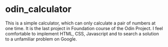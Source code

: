 # odin_calculator

This is a simple calculator, which can only calculate a pair of numbers at one time. It is the last project in Foundation course of the Odin Project. I feel comfortable to implement  HTML, CSS, Javascript and to search a solution to a unfamiliar problem on Google.
